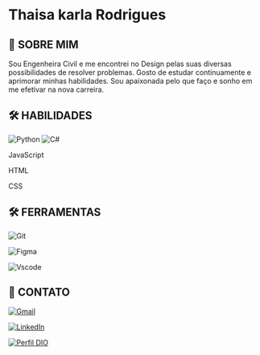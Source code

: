 # Thaisa karla Rodrigues
## 🚀 SOBRE MIM

Sou Engenheira Civil e me encontrei no Design pelas suas diversas possibilidades de resolver problemas. 
Gosto de estudar continuamente e aprimorar minhas habilidades. Sou apaixonada pelo que faço e sonho em me efetivar na nova carreira.

## 🛠️ HABILIDADES

![Python](https://img.shields.io/badge/python-3670A0?style=for-the-badge&logo=python&logoColor=ffdd54)
![C#](https://img.shields.io/badge/C%23-239120?style=for-the-badge&logo=c-sharp&logoColor=white)

JavaScript 

HTML

CSS


## 🛠️ FERRAMENTAS

![Git](https://img.shields.io/badge/GIT-E44C30?style=for-the-badge&logo=git&logoColor=white)

![Figma](https://img.shields.io/badge/Figma-696969?style=for-the-badge&logo=figma&logoColor=figma)

![Vscode](https://img.shields.io/badge/Vscode-007ACC?style=for-the-badge&logo=visual-studio-code&logoColor=white)

## 📖 CONTATO

[![Gmail](https://img.shields.io/badge/Gmail-333333?style=for-the-badge&logo=gmail&logoColor=red)](mailto:thaisaksr@gmail.com)

[![LinkedIn](https://img.shields.io/badge/LinkedIn-0077B5?style=for-the-badge&logo=linkedin&logoColor=white)](https://www.linkedin.com/in/thaisaksr/)

[
![Perfil DIO](https://img.shields.io/badge/Meu%20Perfil%20DIO-d78?style=for-the-badge)
](https://www.dio.me/users/thaisaksr)

